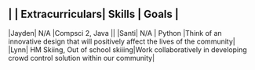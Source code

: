 |      | Extracurriculars| Skills | Goals |
-------------------------------------------
|Jayden| N/A |Compsci 2, Java ||
|Santi| N/A | Python |Think of an innovative design that will positively affect the lives of the community|
|Lynn| HM Skiing, Out of school skiiing|Work collaboratively in developing crowd control solution within  our community|

